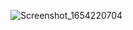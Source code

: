 
![Screenshot_1654220704](https://user-images.githubusercontent.com/72417655/171770856-e0945eaf-2494-4f2f-9f6e-540237ea42c5.png)

